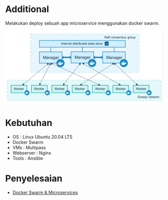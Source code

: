 # Additional

Melakukan deploy sebuah app microservice menggunakan docker swarm.

<p align="center">
  <img src="assets/docker.png" />
</p>

# Kebutuhan

- OS : Linux Ubuntu 20.04 LTS
- Docker Swarm
- VMs : Multipass
- Webserver : Nginx
- Tools : Ansible

# Penyelesaian

- [Docker Swarm & Microservices](dockerswarm.md)
